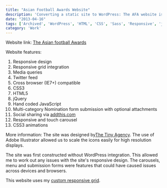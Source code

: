 ```yaml
---
title: "Asian Football Awards Website"
description: 'Converting a static site to WordPress: The AFA website is the best place to find all information about, past & present, AFA ceremonies - rewarding & recognising Asians in the football industry.'
date: "2013-04-16"
tags: ['Archived', 'WordPress', 'HTML', 'CSS', 'Sass', 'Responsive', 'jQuery', 'freelance']
category: 'Work'
---
```


Website link: [The Asian football Awards](https://www.asianfootballawards.co.uk "www.asianfootballawards.co.uk")

Website features:

1. Responsive design
2. Responsive grid integration
3. Media queries
4. Twitter feed
5. Cross browser (IE7+) compatible
6. CSS3
7. HTML5
8. jQuery
9. Hand coded JavaScript
10. Multi-category Nomination form submission with optional attachments
11. Social sharing via [addthis.com](https://www.addthis.com "add this")
12. Responsive and touch carousel
13. CSS3 animations

More information: The site was designed by[The Tiny Agency](https://www.thetinyagency.com "The Tiny Agency"). The use of Adobe Illustrator allowed us to scale the icons easily for high resolution displays.

The site was first constructed without WordPress integration. This allowed me to work out any issues with the site's responsive design. The carousels, menu and submission forms were features that could have caused issues across devices and browsers.

This website uses my [custom responsive grid](# "My custom responsive grid").
